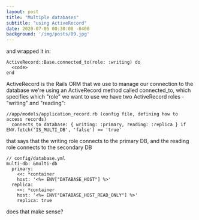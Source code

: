 ```yaml
---
layout: post
title: "Multiple databases"
subtitle: "using ActiveRecord"
date: 2020-07-05 00:30:00 -0400
background: '/img/posts/09.jpg'
---
```


and wrapped it in:
```
ActiveRecord::Base.connected_to(role: :writing) do
  <code>
end
```
ActiveRecord is the Rails ORM that we use to manage our connection to the database
we're using an ActiveRecord method called connected_to, which specifies which "role" we want to use
we have two ActiveRecord roles - "writing" and "reading":
```
//app/models/application_record.rb (config file, defining how to access records)
  connects_to database: { writing: :primary, reading: :replica } if ENV.fetch('IS_MULTI_DB', 'false') == 'true'
```
that says that the writing role connects to the primary DB, and the reading role connects to the secondary DB
```
// config/database.yml
multi-db: &multi-db
  primary:
    <<: *container
    host: '<%= ENV["DATABASE_HOST"] %>'
  replica:
    <<: *container
    host: '<%= ENV["DATABASE_HOST_READ_ONLY"] %>'
    replica: true
```
does that make sense?
